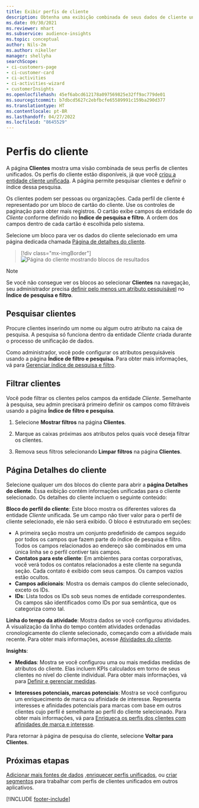```yaml
---
title: Exibir perfis de cliente
description: Obtenha uma exibição combinada de seus dados de cliente unificados.
ms.date: 09/30/2021
ms.reviewer: mhart
ms.subservice: audience-insights
ms.topic: conceptual
author: Nils-2m
ms.author: nikeller
manager: shellyha
searchScope:
- ci-customers-page
- ci-customer-card
- ci-activities
- ci-activities-wizard
- customerInsights
ms.openlocfilehash: 45ef6abcd612178a097569825e32ff9ac779de01
ms.sourcegitcommit: b7dbcd5627c2ebfbcfe65589991c159ba290d377
ms.translationtype: HT
ms.contentlocale: pt-BR
ms.lasthandoff: 04/27/2022
ms.locfileid: "8645529"
---
```

# <a name="customer-profiles"></a>Perfis do cliente

A página **Clientes** mostra uma visão combinada de seus perfis de clientes unificados. Os perfis do cliente estão disponíveis, já que você [criou a entidade cliente unificada](data-unification.md). A página permite pesquisar clientes e definir o índice dessa pesquisa.

Os clientes podem ser pessoas ou organizações. Cada perfil de cliente é representado por um bloco de cartão do cliente. Use os controles de paginação para obter mais registros. O cartão exibe campos da entidade do *Cliente* conforme definido no **Índice de pesquisa e filtro**. A ordem dos campos dentro de cada cartão é escolhida pelo sistema.

Selecione um bloco para ver os dados do cliente selecionado em uma página dedicada chamada [Página de detalhes do cliente](customer-profiles.md#customer-details-page).

> [!div class="mx-imgBorder"] 
> ![Página do cliente mostrando blocos de resultados](media/customers-page-result-tiles-B2C.png "Página do cliente mostrando blocos de resultados")

> [!NOTE]
> Se você não consegue ver os blocos ao selecionar **Clientes** na navegação, seu administrador precisa [definir pelo menos um atributo pesquisável](search-filter-index.md) no **Índice de pesquisa e filtro**.

## <a name="search-for-customers"></a>Pesquisar clientes

Procure clientes inserindo um nome ou algum outro atributo na caixa de pesquisa. A pesquisa só funciona dentro da entidade _Cliente_ criada durante o processo de unificação de dados.

Como administrador, você pode configurar os atributos pesquisáveis usando a página **Índice de filtro e pesquisa**. Para obter mais informações, vá para [Gerenciar índice de pesquisa e filtro](search-filter-index.md).

## <a name="filter-customers"></a>Filtrar clientes

Você pode filtrar os clientes pelos campos da entidade _Cliente_. Semelhante à pesquisa, seu admin precisará primeiro definir os campos como filtráveis usando a página **Índice de filtro e pesquisa**.

1. Selecione **Mostrar filtros** na página **Clientes**.

1. Marque as caixas próximas aos atributos pelos quais você deseja filtrar os clientes.

1. Remova seus filtros selecionando **Limpar filtros** na página **Clientes**.

## <a name="customer-details-page"></a>Página Detalhes do cliente

Selecione qualquer um dos blocos do cliente para abrir a **página Detalhes do cliente**. Essa exibição contém informações unificadas para o cliente selecionado. Os detalhes do cliente incluem o seguinte conteúdo:

**Bloco do perfil do cliente**: Este bloco mostra os diferentes valores da entidade _Cliente_ unificada. Se um campo não tiver valor para o perfil de cliente selecionado, ele não será exibido. O bloco é estruturado em seções:  
  - A primeira seção mostra um conjunto predefinido de campos seguido por todos os campos que fazem parte do índice de pesquisa e filtro. Todos os campos relacionados ao endereço são combinados em uma única linha se o perfil contiver tais campos. 
  - **Contatos para este cliente**: Em ambientes para contas corporativas, você verá todos os contatos relacionados a este cliente na segunda seção. Cada contato é exibido com seus campos. Os campos vazios estão ocultos.
  - **Campos adicionais**: Mostra os demais campos do cliente selecionado, exceto os IDs. 
  - **IDs**: Lista todos os IDs sob seus nomes de entidade correspondentes. Os campos são identificados como IDs por sua semântica, que os categoriza como tal.

**Linha do tempo da atividade**: Mostra dados se você configurou atividades. A visualização da linha do tempo contém atividades ordenadas cronologicamente do cliente selecionado, começando com a atividade mais recente. Para obter mais informações, acesse [Atividades do cliente](activities.md).

**Insights**:  
  - **Medidas**: Mostra se você configurou uma ou mais medidas medidas de atributos do cliente. Elas incluem KPIs calculados em torno de seus clientes no nível do cliente individual. Para obter mais informações, vá para [Definir e gerenciar medidas](measures.md).

  - **Interesses potenciais, marcas potenciais**: Mostra se você configurou um enriquecimento de marca ou afinidade de interesse. Representa interesses e afinidades potenciais para marcas com base em outros clientes cujo perfil é semelhante ao perfil do cliente selecionado. Para obter mais informações, vá para [Enriqueça os perfis dos clientes com afinidades de marca e interesse](enrichment-microsoft.md).

Para retornar à página de pesquisa do cliente, selecione **Voltar para Clientes**.

## <a name="next-steps"></a>Próximas etapas

[Adicionar mais fontes de dados](data-sources.md) ,[enriquecer perfis unificados](enrichment-hub.md), ou [criar segmentos](segments.md) para trabalhar com perfis de clientes unificados em outros aplicativos.


[!INCLUDE [footer-include](includes/footer-banner.md)]
